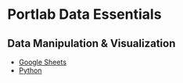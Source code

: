 # Portlab Data Essentials
## Data Manipulation & Visualization
- [Google Sheets](https://docs.google.com/spreadsheets/d/1yxFBbuCUb7EKZRbCIg8I0wD_RHTlaONpxMmJ7hd8lDk/edit?usp=sharing)
- [Python](py-data-viz/py-data-viz.ipynb)
